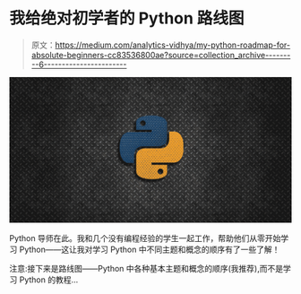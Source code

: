 # 我给绝对初学者的 Python 路线图

> 原文：<https://medium.com/analytics-vidhya/my-python-roadmap-for-absolute-beginners-cc83536800ae?source=collection_archive---------6----------------------->

![](img/37e3b7dcc5e4f8f8d981f00d10796647.png)

Python 导师在此。我和几个没有编程经验的学生一起工作，帮助他们从零开始学习 Python——这让我对学习 Python 中不同主题和概念的顺序有了一些了解！

注意:接下来是路线图——Python 中各种基本主题和概念的顺序(我推荐),而不是学习 Python 的教程…